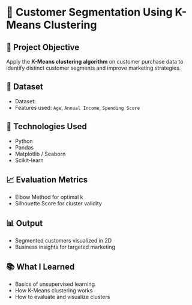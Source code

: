 # 🧠 Customer Segmentation Using K-Means Clustering

## 📌 Project Objective
Apply the **K-Means clustering algorithm** on customer purchase data to identify distinct customer segments and improve marketing strategies.

## 📂 Dataset
- Dataset: 
- Features used: `Age`, `Annual Income`, `Spending Score`

## 🔧 Technologies Used
- Python
- Pandas
- Matplotlib / Seaborn
- Scikit-learn

## 📈 Evaluation Metrics
- Elbow Method for optimal k
- Silhouette Score for cluster validity

## 📊 Output
- Segmented customers visualized in 2D
- Business insights for targeted marketing

## 📚 What I Learned
- Basics of unsupervised learning
- How K-Means clustering works
- How to evaluate and visualize clusters
